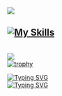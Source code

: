 <img src="https://capsule-render.vercel.app/api?type=waving&height=300&color=gradient&text=Kaan&textBg=false&desc=7%20Years%20of%20programming%20experience%20expanding%20to%20Game%20Development,%20Tools,%20Modding%20and%20more.&fontAlign=50&strokeWidth=0&descAlignY=60&descSize=15&animation=fadeIn" />

[![My Skills](https://skillicons.dev/icons?i=blender,cs,css,cpp,discord,git,godot,html,java,js,lua,net,nodejs,php,python,github,react,rust,svelte,ts,unity,unreal,visualstudio,vscode,vscodium,discordjs,idea,windows,rider,github&theme=dark)](https://skillicons.dev)
------ 
\
![](https://komarev.com/ghpvc/?username=zrodevkaan&color=FAC151)
\
[![trophy](https://github-profile-trophy.vercel.app/?username=zrodevkaan&theme=darkhub)](https://github.com/ryo-ma/github-profile-trophy)

[![Typing SVG](https://readme-typing-svg.demolab.com?font=Comic+Sans&weight=100&duration=4200&pause=1000&color=FFFFFFF8&background=F800FF00&center=true&random=false&width=435&lines=Open+Source+Developer+%26%26+Contributor)](https://git.io/typing-svg)
\
[![Typing SVG](https://readme-typing-svg.demolab.com?font=Comic+Sans&weight=100&duration=4200&pause=1000&color=FFFFFFF8&background=F800FF00&center=true&random=false&width=435&lines=Currently+making+projects+better+%3AD)](https://git.io/typing-svg)
